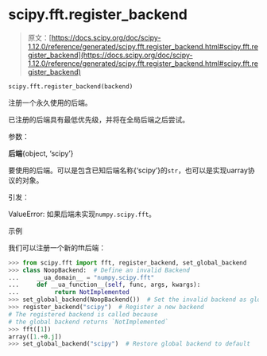 # scipy.fft.register_backend

> 原文：[https://docs.scipy.org/doc/scipy-1.12.0/reference/generated/scipy.fft.register_backend.html#scipy.fft.register_backend](https://docs.scipy.org/doc/scipy-1.12.0/reference/generated/scipy.fft.register_backend.html#scipy.fft.register_backend)

```py
scipy.fft.register_backend(backend)
```

注册一个永久使用的后端。

已注册的后端具有最低优先级，并将在全局后端之后尝试。

参数：

**后端**{object, ‘scipy’}

要使用的后端。可以是包含已知后端名称{‘scipy’}的`str`，也可以是实现uarray协议的对象。

引发：

ValueError: 如果后端未实现`numpy.scipy.fft`。

示例

我们可以注册一个新的fft后端：

```py
>>> from scipy.fft import fft, register_backend, set_global_backend
>>> class NoopBackend:  # Define an invalid Backend
...     __ua_domain__ = "numpy.scipy.fft"
...     def __ua_function__(self, func, args, kwargs):
...          return NotImplemented
>>> set_global_backend(NoopBackend())  # Set the invalid backend as global
>>> register_backend("scipy")  # Register a new backend
# The registered backend is called because
# the global backend returns `NotImplemented`
>>> fft([1])
array([1.+0.j])
>>> set_global_backend("scipy")  # Restore global backend to default 
```
